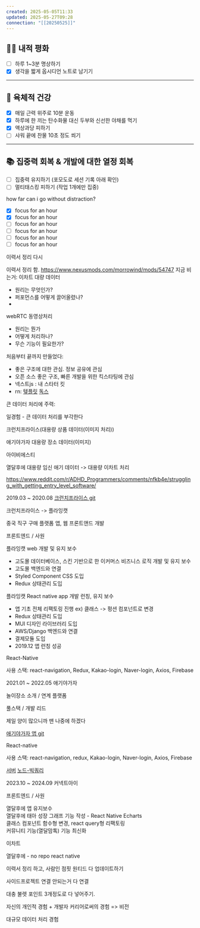```yaml
---
created: 2025-05-05T11:33
updated: 2025-05-27T09:28
connection: "[[20250525]]"
---
```

## 🧘‍♂️ 내적 평화

- [ ] 하루 1~3분 명상하기  
- [x] 생각을 짧게 옵시디언 노트로 남기기  

---

## 💪 육체적 건강

- [x] 매일 근력 위주로 10분 운동  
- [x] 하루에 한 끼는 탄수화물 대신 두부와 신선한 야채를 먹기  
- [x] 액상과당 피하기  
- [ ] 샤워 끝에 찬물 10초 정도 쐬기  

---

## 📚 집중력 회복 & 개발에 대한 열정 회복

- [ ] 집중력 유지하기 (포모도로 세션 기록 아래 확인)  
- [ ] 멀티태스킹 피하기 (작업 1개에만 집중)  

how far can i go without distraction?


- [x] focus for an hour
- [x] focus for an hour
- [ ] focus for an hour
- [ ] focus for an hour
- [ ] focus for an hour
- [ ] focus for an hour

이력서 정리 다시

이력서 정리 함.
https://www.nexusmods.com/morrowind/mods/54747
지금 비는거: 
이차트 대량 데이터
- 원리는 무엇인가?
- 퍼포먼스를 어떻게 끌어올렸나?
- 

webRTC 동영상처리
- 원리는 뭔가
- 어떻게 처리하나?
- 무슨 기능이 필요한가?

처음부터 끝까지 만들었다: 

- 좋은 구조에 대한 관심. 정보 공유에 관심
- 오픈 소스 좋은 구조, 빠른 개발을 위한 킥스타팅에 관심
- 넥스트js : 내 스타터 킷
- rn: [텦플릿](https://github.com/thecodingmachine/react-native-boilerplate) [독스](https://thecodingmachine.github.io/react-native-boilerplate/docs/project-structure/)

큰 데이터 처리에 주력:


일경험 - 큰 데이터 처리를 부각한다

크런치프라이스(대용량 상품 데이터(이미지 처리))

애기야가자 대용량 장소 데이터(이미지)

아이비에스티

열달후에
대용량 임신 애기 데이터 -> 대용량 이차트 처리


https://www.reddit.com/r/ADHD_Programmers/comments/nfkb4e/struggling_with_getting_entry_level_software/

2019.03 ~ 2020.08
[크런치프라이스 git](https://github.com/jihyeonjeong11/crunchNative_detached_new)

크런치프라이스 -> 플라잉캣 

중국 직구 구매 플랫폼 앱, 웹 프론트앤드 개발

프론트엔드 / 사원

플라잉캣 web 개발 및 유지 보수

- 고도몰 데이터베이스, 스킨 기반으로 한 이커머스 비즈니스 로직 개발 및 유지 보수
- 고도몰 백엔드와 연결
- Styled Component CSS 도입
- Redux 상태관리 도입

플라잉캣 React native app 개발 런칭, 유지 보수
- 앱 기초 전체 리팩토링 진행 ex) 클래스 -> 펑션 컴포넌트로 변경
- Redux 상태관리 도입
- MUI 디자인 라이브러리 도입
- AWS/Django 백엔드와 연결
- 결제모듈 도입
- 2019.12 앱 런칭 성공

React-Native

사용 스택: react-navigation, Redux, Kakao-login, Naver-login, Axios, Firebase 

2021.01 ~ 2022.05
애기야가자

놀이장소 소개 / 연계 플랫폼

풀스택 / 개발 리드

제일 양이 많으니까 맨 나중에 하겠다


[애기야가자 앱 git](https://github.com/jihyeonjeong11/babygo-rn-cli)

React-native

사용 스택: react-navigation, redux, Kakao-login, Naver-login, Axios, Firebase 

[서버](https://github.com/jihyeonjeong11/babygo-server)
[노드-빅쿼리](https://github.com/jihyeonjeong11/babygo-node-bigquery)



2023.10 ~ 2024.09
커넥트아이

프론트엔드 / 사원

열달후에 앱 유지보수  
열달후에 태아 성장 그래프 기능 작성 - React Native Echarts   
클래스 컴포넌트 함수형 변경, react query형 리팩토링  
커뮤니티 기능(열달맘톡) 기능 최신화

이차트


열달후에 - no repo
react native


이력서 정리 하고, 사람인 점핏 원티드 다 업데이트하기

사이드프로젝트 연결 안되는거 다 연결

대충 불렛 포인트 3개정도로 다 넣어주기.

자신의 개인적 경험 + 개발자 커리어로써의 경험 => 비전

대규모 데이터 처리 경험


